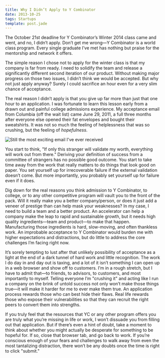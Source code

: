 ```yaml
---
title: Why I Didn’t Apply to Y Combinator
date: 2013-10-25
tags: Startups
template: post.jade
---
```


The October 21st deadline for Y Combinator’s Winter 2014 class came and went, and no, I didn’t apply. Don’t get me wrong—Y Combinator is a world class program. Every single graduate I’ve met has nothing but praise for the mentorship and network it offers.

The simple reason I chose not to apply for the winter class is that my company is far from ready. I need to solidify the team and release a significantly different second iteration of our product. Without making major progress on those two issues, I didn’t think we would be accepted. But why not just apply anyway? Surely I could sacrifice an hour even for a very slim chance of acceptance.

The real reason I didn’t apply is that you give up far more than just that one hour to an application. I was fortunate to learn this lesson early from a drawn out and painful college admissions experience. My acceptance email from Columbia (off the wait list) came June 29, 2011, a full three months after everyone else opened their fat envelopes and bought their sweatshirts. It was not so much the feeling of helplessness that was so crushing, but the feeling of *hopefulness*.

![Still the most exciting email I've ever received](columbia-admissions-email.png)

You start to think, "If only this stranger will validate my worth, everything will work out from there." Deriving your definition of success from a committee of strangers has no possible good outcome. You start to take time away from the work that really matters to do things that look good on paper. You set yourself up for irrecoverable failure if the external validation doesn’t come. But more importantly, you probably set yourself up for failure even if it does.

Dig down for the real reasons you think admission to Y Combinator, to college, or to any other competitive program will vault you to the front of the pack. Will it really make you a better company/person, or does it just add a veneer of prestige than can help mask your weaknesses? In my case, I need to build a team and a better product. An accelerator can help a company make the leap to rapid and sustainable growth, but it needs high quality ingredients—team and product—to make that happen. Manufacturing those ingredients is hard, slow-moving, and often thankless work. An improbable acceptance to Y Combinator would burden me with higher expectations and distractions, but do little to address the core challenges I’m facing right now.

It’s sorely tempting to lust after that unlikely possibility of acceptance as a light at the end of a dark tunnel of hard work and little recognition. The work I do day in and day out is taxing, and a lot of it isn’t something I can open up in a web browser and show off to customers. I’m in a rough stretch, but I have to admit that—to friends, to advisors, to customers, and most importantly to myself. Telling everyone I’m "crushing it" and acting like I run a company on the brink of untold success not only won’t make those things true—it will make it harder for me to ever make them true. An application process rewards those who can best hide their flaws. Real life rewards those who expose their vulnerabilities so that they can recruit the right peers to convert them into strengths.

If you truly feel that the resources that YC or any other program offers you are truly what you’re missing in life or work, I won’t dissuade you from filling out that application. But if there’s even a hint of doubt, take a moment to think about whether you might actually be desperate for something to be hopeful for. If so, close that browser tab, and go back to work. If you’re conscious enough of your fears and challenges to walk away from even the most tantalizing distraction, there won’t be any doubts once the time is right to click "submit."
